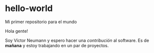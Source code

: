 # hello-world
Mi primer repositorio para el mundo

Hola gente!

Soy Víctor Neumann y espero hacer una _contribución_ al software.
Es de **mañana** y estoy trabajando en un par de proyectos.
